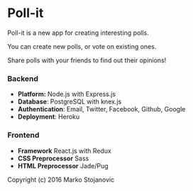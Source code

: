 # Poll-it

Poll-it is a new app for creating interesting polls.

You can create new polls, or vote on existing ones.

Share polls with your friends to find out their opinions!


### Backend
- **Platform:** Node.js with Express.js
- **Database**: PostgreSQL with knex.js
- **Authentication**: Email, Twitter, Facebook, Github, Google
- **Deployment**: Heroku

### Frontend
- **Framework** React.js with Redux
- **CSS Preprocessor** Sass
- **HTML Preprocessor** Jade/Pug

Copyright (c) 2016 Marko Stojanovic
